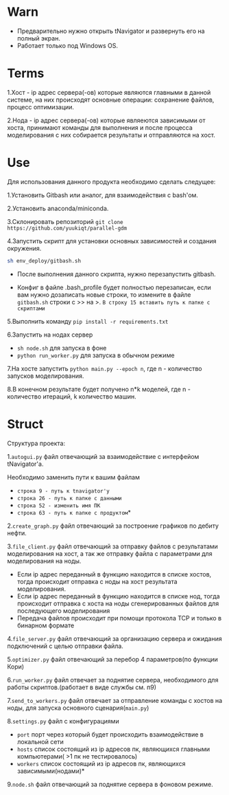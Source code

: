 
# Warn
- Предварительно нужно открыть tNavigator и развернуть его на полный экран.
- Работает только под Windows OS.


# Terms
1.Хост - ip адрес сервера(-ов) которые являются главными в данной системе, на них происходят основные операции: сохранение файлов, процесс оптимизации.

2.Нода - ip адрес сервера(-ов) которые являеются зависимыми от хоста, принимают команды для выполнения и после процесса моделирования с них собирается результаты и отправляются на хост.

# Use
Для использования данного продукта необходимо сделать следущее:

1.Установить Gitbash или аналог, для взаимодействия с bash'ом.

2.Установить anaconda/miniconda.

3.Склонировать репозиторий `git clone https://github.com/yuukiqt/parallel-gdm`

4.Запустить скрипт для установки основных зависимостей и создания окружения.
```bash
sh env_deploy/gitbash.sh
```
- После выполнения данного скрипта, нужно перезапустить gitbash. 

- Конфиг в файле .bash_profile будет полностью перезаписан, если вам нужно дозаписать новые строки, то измените в файле `gitbash.sh` строки с >> на >. `В строку 15 вставить путь к папке с скриптами`

5.Выполнить команду `pip install -r requirements.txt`

6.Запустить на нодах сервер
- `sh node.sh` для запуска в фоне
- `python run_worker.py` для запуска в обычном режиме

7.На хосте запустить `python main.py --epoch n`, где n - количество запусков моделирования.

8.В конечном результате будет получено n\*k моделей, где n - количество итераций, k количество машин.
 
# Struct
Структура проекта:

 1.`autogui.py` файл отвечающий за взаимодействие с интерфейом tNavigator'а.
 
 Необходимо заменить пути к вашим файлам 
 - `строка 9 - путь к tnavigator'у`
 - `строка 26 - путь к папке с данными`
 - `строка 52 - изменить имя ПК`
 - `строка 63 - путь к папке с продуктом`*
 
 2.`create_graph.py` файл отвечающий за построение графиков по дебиту нефти.
 
 3.`file_client.py` файл отвечающий за отправку файлов с результатами моделирования на хост, а так же отправку файла с параметрами для моделирования на ноды.
 
 - Если ip адрес переданный в функцию находится в списке хостов, тогда происходит отправка с ноды на хост результата моделирования.
 - Если ip адрес переданный в функцию находится в списке нод, тогда происходит отправка с хоста на ноды сгенерированных файлов для последующего моделирования
 - Передача файлов происходит при помощи протокола TCP и только в бинарном формате

4.`file_server.py` файл отвечающий за организацию сервера и ожидания подключений с целью отправки файла.

5.`optimizer.py` файл отвечающий за перебор 4 параметров(по функции Кори)

6.`run_worker.py` файл отвечает за поднятие сервера, необходимого для работы скриптов.(работает в виде службы  см. п9)

7.`send_to_workers.py` файл отвечает за отправление команды с хостов на ноды, для запуска основного сценария(`main.py`)

8.`settings.py` файл с конфигурациями

- `port` порт через который будет происходить взаимодействие в локальной сети
- `hosts` список состоящий из ip адресов пк, являющихся главными компьютерами( >1 пк не тестировалось)
- `workers` список состоящий из ip адресов пк, являющихся зависимыми(нодами)*

9.`node.sh` файл отвечающий за поднятие сервера в фоновом режиме.
